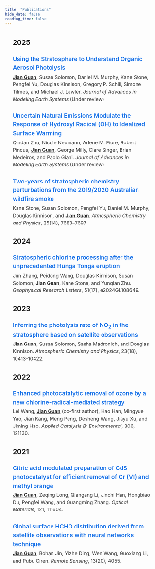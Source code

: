 ```yaml
---
title: "Publications"
hide_date: false
reading_time: false
---
```


<section style="font-family: -apple-system, BlinkMacSystemFont, 'Segoe UI', Roboto, Oxygen, Ubuntu, Cantarell, 'Open Sans', 'Helvetica Neue', sans-serif; font-size: 1.2rem; line-height: 1.5; color: #222; width: 90%; max-width: 1200px; margin: 2em auto;">
  <h3>2025</h3>
  <article style="margin-bottom: 1.5em;">
    <a href="https://essopenarchive.org/doi/full/10.22541/essoar.174585008.87516680" style="font-weight: 600; color: #1a73e8; text-decoration: none; display: inline-block; margin-bottom: 4px;"
      onmouseover="this.style.textDecoration='underline'" onmouseout="this.style.textDecoration='none'">
      Using the Stratosphere to Understand Organic Aerosol Photolysis
    </a>
    <p style="margin: 0; color: #333;font-size: 1rem">
      <u><strong>Jian Guan</strong></u>, Susan Solomon, Daniel M. Murphy, Kane Stone, Pengfei Yu, Douglas Kinnison,
    Gregory P. Schill, Simone Tilmes, and Michael J. Lawler.
      <em>Journal of Advances in Modeling Earth Systems</em> (Under review)
    </p>
  </article>
    
<article style="margin-bottom: 1.5em;">
  <a href="#" style="font-weight: 600; color: #1a73e8; text-decoration: none; display: inline-block; margin-bottom: 4px;"
    onmouseover="this.style.textDecoration='underline'" onmouseout="this.style.textDecoration='none'">
    Uncertain Natural Emissions Modulate the Response of Hydroxyl Radical (OH) to Idealized Surface Warming
  </a>
  <p style="margin: 0; color: #333; font-size: 1rem">
    Qindan Zhu, Nicole Neumann, Arlene M. Fiore, Robert Pincus, <u><strong>Jian Guan</strong></u>, George Milly, Clare Singer, Brian Medeiros, and Paolo Giani. 
    <em>Journal of Advances in Modeling Earth Systems</em> (Under review)
  </p>
</article>

<article style="margin-bottom: 1.5em;">
  <a href="https://doi.org/10.5194/egusphere-2024-2948" style="font-weight: 600; color: #1a73e8; text-decoration: none; display: inline-block; margin-bottom: 4px;"
    onmouseover="this.style.textDecoration='underline'" onmouseout="this.style.textDecoration='none'">
    Two-years of stratospheric chemistry perturbations from the 2019/2020 Australian wildfire smoke
  </a>
  <p style="margin: 0; color: #333;font-size: 1rem">
    Kane Stone, Susan Solomon, Pengfei Yu, Daniel M. Murphy, Douglas Kinnison, and <u><strong>Jian Guan</strong></u>. 
    <em>Atmospheric Chemistry and Physics</em>, 25(14), 7683–7697
  </p>
</article>
<h3>2024</h3>
  <article style="margin-bottom: 1.5em;">
    <a href="https://doi.org/10.1029/2024GL108649" style="font-weight: 600; color: #1a73e8; text-decoration: none; display: inline-block; margin-bottom: 4px;"
      onmouseover="this.style.textDecoration='underline'" onmouseout="this.style.textDecoration='none'">
      Stratospheric chlorine processing after the unprecedented Hunga Tonga eruption
    </a>
    <p style="margin: 0; color: #333; font-size: 1rem">
      Jun Zhang, Peidong Wang, Douglas Kinnison, Susan Solomon, <u><strong>Jian Guan</strong></u>, Kane Stone, and Yunqian Zhu. 
      <em>Geophysical Research Letters</em>, 51(17), e2024GL108649.
    </p>
  </article>
<h3>2023</h3>
  <article style="margin-bottom: 1.5em;">
    <a href="https://doi.org/10.5194/acp-23-10413-2023" style="font-weight: 600; color: #1a73e8; text-decoration: none; display: inline-block; margin-bottom: 4px;"
      onmouseover="this.style.textDecoration='underline'" onmouseout="this.style.textDecoration='none'">
      Inferring the photolysis rate of NO<sub>2</sub> in the stratosphere based on satellite observations
    </a>
    <p style="margin: 0; color: #333;font-size: 1rem">
      <u><strong>Jian Guan</strong></u>, Susan Solomon, Sasha Madronich, and Douglas Kinnison. 
      <em>Atmospheric Chemistry and Physics</em>, 23(18), 10413-10422.
    </p>
  </article>
<h3>2022</h3>
  <article style="margin-bottom: 1.5em;">
    <a href="https://doi.org/10.1016/j.apcatb.2022.121130" style="font-weight: 600; color: #1a73e8; text-decoration: none; display: inline-block; margin-bottom: 4px;"
      onmouseover="this.style.textDecoration='underline'" onmouseout="this.style.textDecoration='none'">
      Enhanced photocatalytic removal of ozone by a new chlorine-radical-mediated strategy
    </a>
    <p style="margin: 0; color: #333;font-size: 1rem">
      Lei Wang, <u><strong>Jian Guan</strong></u> (co-first author), Hao Han, Mingyue Yao, Jian Kang, Meng Peng, Desheng Wang, Jiayu Xu, and Jiming Hao. 
      <em>Applied Catalysis B: Environmental</em>, 306, 121130.
    </p>
  </article>
<h3>2021</h3>
  <article style="margin-bottom: 1.5em;">
    <a href="https://doi.org/10.1016/j.optmat.2021.111604" style="font-weight: 600; color: #1a73e8; text-decoration: none; display: inline-block; margin-bottom: 4px;"
      onmouseover="this.style.textDecoration='underline'" onmouseout="this.style.textDecoration='none'">
      Citric acid modulated preparation of CdS photocatalyst for efficient removal of Cr (VI) and methyl orange
    </a>
    <p style="margin: 0; color: #333;font-size: 1rem">
      <u><strong>Jian Guan</strong></u>, Zeqing Long, Qiangang Li, Jinchi Han, Hongbiao Du, Pengfei Wang, and Guangming Zhang. 
      <em>Optical Materials</em>, 121, 111604.
    </p>
  </article>

<article style="margin-bottom: 1.5em;">
  <a href="https://doi.org/10.3390/rs13204055" style="font-weight: 600; color: #1a73e8; text-decoration: none; display: inline-block; margin-bottom: 4px;"
    onmouseover="this.style.textDecoration='underline'" onmouseout="this.style.textDecoration='none'">
    Global surface HCHO distribution derived from satellite observations with neural networks technique
  </a>
  <p style="margin: 0; color: #333;font-size: 1rem">
    <u><strong>Jian Guan</strong></u>, Bohan Jin, Yizhe Ding, Wen Wang, Guoxiang Li, and Pubu Ciren.
    <em>Remote Sensing</em>, 13(20), 4055.
  </p>
</article>

</section>
